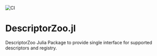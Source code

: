 ![CI](https://github.com/DescriptorZoo/DescriptorZoo.jl/workflows/CI/badge.svg)

# DescriptorZoo.jl

DescriptorZoo Julia Package to provide single interface for supported descriptors and registry.

